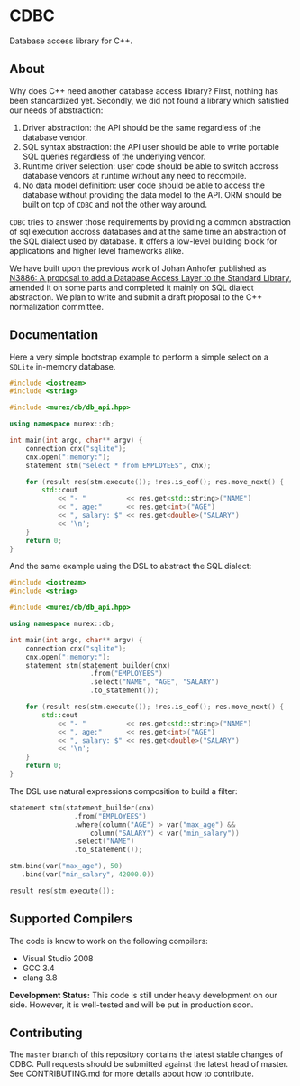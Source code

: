 # CDBC

Database access library for C++.

## About

Why does C++ need another database access library? First, nothing has been standardized yet. Secondly, we did not found a library which satisfied our needs of abstraction:
1. Driver abstraction: the API should be the same regardless of the database vendor.
2. SQL syntax abstraction: the API user should be able to write portable SQL queries regardless of the underlying vendor.
3. Runtime driver selection: user code should be able to switch accross database vendors at runtime without any need to recompile.
4. No data model definition: user code should be able to access the database without providing the data model to the API. ORM should be built on top of `CDBC` and not the other way around.

`CDBC` tries to answer those requirements by providing a common abstraction of sql execution accross databases and at the same time an abstraction of the SQL dialect used by database. It offers a low-level building block for applications and higher level frameworks alike.

We have built upon the previous work of Johan Anhofer published as [N3886: A proposal to add a Database Access Layer to the Standard Library](http://www.open-std.org/jtc1/sc22/wg21/docs/papers/2014/n3886.pdf "N3886 draft"), amended it on some parts and completed it mainly on SQL dialect abstraction.
We plan to write and submit a draft proposal to the C++ normalization committee.

## Documentation

Here a very simple bootstrap example to perform a simple select on a `SQLite` in-memory database.
```cpp
#include <iostream>
#include <string>

#include <murex/db/db_api.hpp>

using namespace murex::db;

int main(int argc, char** argv) {
    connection cnx("sqlite");
    cnx.open(":memory:");
    statement stm("select * from EMPLOYEES", cnx);

    for (result res(stm.execute()); !res.is_eof(); res.move_next() {
        std::cout
            << "- "          << res.get<std::string>("NAME")
	        << ", age:"      << res.get<int>("AGE")
	        << ", salary: $" << res.get<double>("SALARY")
	        << '\n';
    }
    return 0;
}
```

And the same example using the DSL to abstract the SQL dialect:
```cpp
#include <iostream>
#include <string>

#include <murex/db/db_api.hpp>

using namespace murex::db;

int main(int argc, char** argv) {
    connection cnx("sqlite");
    cnx.open(":memory:");
    statement stm(statement_builder(cnx)
                    .from("EMPLOYEES")
                    .select("NAME", "AGE", "SALARY")
                    .to_statement());

    for (result res(stm.execute()); !res.is_eof(); res.move_next() {
        std::cout
            << "- "          << res.get<std::string>("NAME")
	        << ", age:"      << res.get<int>("AGE")
	        << ", salary: $" << res.get<double>("SALARY")
	        << '\n';
    }
    return 0;
}
```

The DSL use natural expressions composition to build a filter:
```cpp
statement stm(statement_builder(cnx)
                .from("EMPLOYEES")
		        .where(column("AGE") > var("max_age") &&
		            column("SALARY") < var("min_salary"))
                .select("NAME")
		        .to_statement());

stm.bind(var("max_age"), 50)
   .bind(var("min_salary", 42000.0))

result res(stm.execute());
```


## Supported Compilers

The code is know to work on the following compilers:
- Visual Studio 2008
- GCC 3.4
- clang 3.8

**Development Status:** This code is still under heavy development on our side. However, it is well-tested and will be put in production soon.


## Contributing

The `master` branch of this repository contains the latest stable changes of CDBC. Pull requests should be submitted against the latest head of master. See CONTRIBUTING.md for more details about how to contribute.
